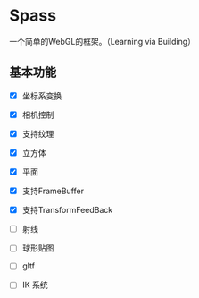 # Spass

一个简单的WebGL的框架。（Learning via Building）


## 基本功能

- [x] 坐标系变换
- [x] 相机控制
- [x] 支持纹理
- [x] 立方体
- [x] 平面
- [x] 支持FrameBuffer
- [x] 支持TransformFeedBack
- [ ] 射线
- [ ] 球形贴图
- [ ] gltf
- [ ] IK 系统


